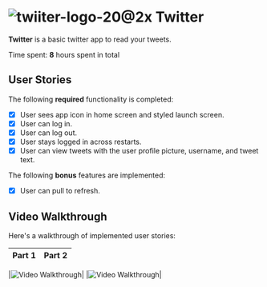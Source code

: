# ![twiiter-logo-20@2x](https://user-images.githubusercontent.com/49815957/95634372-c2b4e680-0a57-11eb-80c4-f74d676a2c7f.png) **Twitter** 


**Twitter** is a basic twitter app to read your tweets.

Time spent: **8** hours spent in total

## User Stories

The following **required** functionality is completed:

- [x] User sees app icon in home screen and styled launch screen. 
- [x] User can log in. 
- [x] User can log out.
- [x] User stays logged in across restarts. 
- [x] User can view tweets with the user profile picture, username, and tweet text. 

The following **bonus** features are implemented:

- [x] User can pull to refresh.

## Video Walkthrough

Here's a walkthrough of implemented user stories:

|Part 1|Part 2|
| ------------- | ------------- |

|<img src='https://recordit.co/3658Dqrd4F.gif' title='Video Walkthrough' width='' alt='Video Walkthrough' />|
|<img src='http://g.recordit.co/PKq0RMj4sn.gif' title='Video Walkthrough' width='' alt='Video Walkthrough' />|


